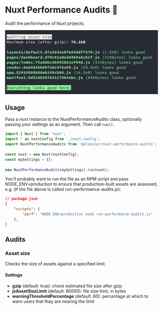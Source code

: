 # Nuxt Performance Audits 🚀

Audit the performance of Nuxt projects.

![Example Output](https://github.com/elsevier-io/nuxt-performance-audits/blob/master/example-output.png)

## Usage

Pass a nuxt instance to the NuxtPerformanceAudits class, optionally passing your settings as an argument. Then call `run()`.

```js
import { Nuxt } from 'nuxt';
import * as nuxtConfig from './nuxt.config';
import NuxtPerformanceAudits from '@elsevier/nuxt-performance-audits';

const nuxt = new Nuxt(nuxtConfig);
const mySettings = {};

new NuxtPerformanceAudits(mySettings).run(nuxt);
```

You'll probably want to run the file as an NPM script and pass NODE_ENV=production to ensure that production-built assets are assessed, e.g. (if the file above is called run-performance-audits.js):

```json
// package.json
{
    "scripts": {
        "perf": "NODE_ENV=production node run-performance-audits.js"
    },
}
```

## Audits

### Asset size

Checks the size of assets against a specified limit.

#### Settings

- **gzip** (default: true): check estimated file size after gzip
- **jsAssetSizeLimit** (default: 80000): file size limit, in bytes
- **warningThresholdPercentage** (default: 80): percentage at which to warn users that they are nearing the limit
